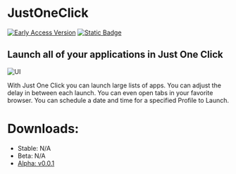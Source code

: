 # JustOneClick
[![Early Access Version](https://img.shields.io/badge/Beta%20Version%20-%20v0.0.1%20-%20orange)](https://github.com/DiamondPG/JustOneClick/releases/new) [![Static Badge](https://img.shields.io/badge/Stable%20Version%20-%20TBD%20-%20red)](https://github.com/DiamondPG/JustOneClick/releases/new)

## Launch all of your applications in Just One Click
![UI](https://github.com/DiamondPG/JustOneClick/assets/111537024/b58f3e68-06e0-41a5-946a-9ab864195b34)

With Just One Click you can launch large lists of apps. You can adjust the delay in between each launch. You can even open tabs in your favorite browser. You can schedule a date and time for a specified Profile to Launch. 

[]()

# Downloads:

- Stable: N/A
- Beta: N/A
- [Alpha: v0.0.1](https://github.com/DiamondPG/JustOneClick/releases/new)
